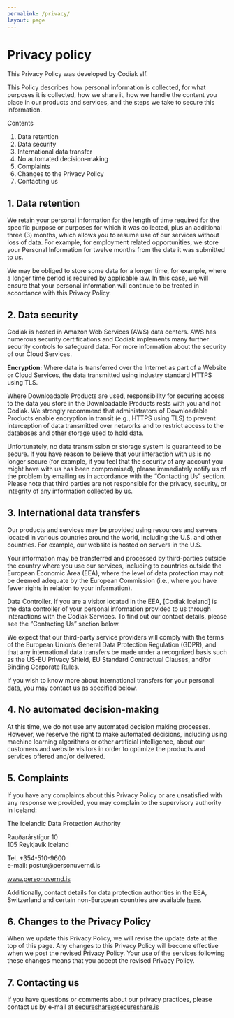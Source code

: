 ```yaml
---
permalink: /privacy/
layout: page
---
```


# Privacy policy

<p>This Privacy Policy was developed by Codiak slf.</p>
<p>This Policy describes how personal information is collected, for what purposes it is collected, how we share it, how we handle the content you place in our products and services, and the steps we take to secure this information.</p>
<p>Contents</p>
<ol>
  <li>Data retention</li>
  <li>Data security</li>
  <li>International data transfer</li>
  <li>No automated decision-making</li>
  <li>Complaints</li>
  <li>Changes to the Privacy Policy</li>
  <li>Contacting us</li>
</ol>
<h2>1. Data retention</h2>
<p>We retain your personal information for the length of time required for the specific purpose or purposes for which it was collected, plus an additional three (3) months, which allows you to resume use of our services without loss of data. For example, for employment related opportunities, we store your Personal Information for twelve months from the date it was submitted to us.</p>
<p>We may be obliged to store some data for a longer time, for example, where a longer time period is required by applicable law. In this case, we will ensure that your personal information will continue to be treated in accordance with this Privacy Policy.</p>
<h2>2. Data security</h2>
<p>Codiak is hosted in Amazon Web Services (AWS) data centers. AWS has numerous security certifications and Codiak implements many further security controls to safeguard data. For more information about the security of our Cloud Services</a></span>.</p>
<p><strong>Encryption:</strong><span>&nbsp;</span>Where data is transferred over the Internet as part of a Website or Cloud Services, the data transmitted using industry standard HTTPS using TLS.</p>
<p>Where Downloadable Products are used, responsibility for securing access to the data you store in the Downloadable Products rests with you and not Codiak. We strongly recommend that administrators of Downloadable Products enable encryption in transit (e.g., HTTPS using TLS) to prevent interception of data transmitted over networks and to restrict access to the databases and other storage used to hold data.</p>
<p>Unfortunately, no data transmission or storage system is guaranteed to be secure. If you have reason to believe that your interaction with us is no longer secure (for example, if you feel that the security of any account you might have with us has been compromised), please immediately notify us of the problem by emailing us in accordance with the “Contacting Us” section. Please note that third parties are not responsible for the privacy, security, or integrity of any information collected by us.</p>
<h2>3. International data transfers</h2>
<p>Our products and services may be provided using resources and servers located in various countries around the world, including the U.S. and other countries. For example, our website is hosted on servers in the U.S.</p>
<p>Your information may be transferred and processed by third-parties outside the country where you use our services, including to countries outside the European Economic Area (EEA), where the level of data protection may not be deemed adequate by the European Commission (i.e., where you have fewer rights in relation to your information).</p>
<p>Data Controller. If you are a visitor located in the EEA, [Codiak Iceland] is the data controller of your personal information provided to us through interactions with the Codiak Services. To find out our contact details, please see the “Contacting Us” section below.<span>&nbsp;</span></p>
<p>We expect that our third-party service providers will comply with the terms of the European Union’s General Data Protection Regulation (GDPR), and that any international data transfers be made under a recognized basis such as the US-EU Privacy Shield, EU Standard Contractual Clauses, and/or Binding Corporate Rules.</p>
<p>If you wish to know more about international transfers for your personal data, you may contact us as specified below.</p>
<h2>4. No automated decision-making</h2>
<p>At this time, we do not use any automated decision making processes. However, we reserve the right to make automated decisions, including using machine learning algorithms or other artificial intelligence, about our customers and website visitors in order to optimize the products and services offered and/or delivered.</p>
<h2>5. Complaints</h2>
<p>If you have any complaints about this Privacy Policy or are unsatisfied with any response we provided, you may complain to the supervisory authority in Iceland:</p>
<p><span>The Icelandic Data Protection Authority</span></p>
<p><span>Rauðarárstígur 10<br></span><span>105 Reykjavík Iceland</span></p>
<p><span>Tel. +354-510-9600<br></span>e-mail: postur@personuvernd.is</p>
<p><span><a href="https://www.personuvernd.is/information-in-english/" rel="noopener" target="_blank">www.personuvernd.is</a></span></p>
<p>Additionally, contact details for data protection authorities in the EEA, Switzerland and certain non-European countries are available<span>&nbsp;</span><span><a href="https://ec.europa.eu/justice/article-29/structure/data-protection-authorities/index_en.htm">here</a></span>.</p>
<h2>6. Changes to the Privacy Policy</h2>
<p>When we update this Privacy Policy, we will revise the update date at the top of this page. Any changes to this Privacy Policy will become effective when we post the revised Privacy Policy. Your use of the services following these changes means that you accept the revised Privacy Policy.</p>
<h2>7. Contacting us</h2>
<p>If you have questions or comments about our privacy practices, please contact us by e-mail at<span>&nbsp;</span><a href="mailto:legal@secureshare.is" rel=" noopener">secureshare@secureshare.is</a><span>&nbsp;</span>
<div class="span2"></div>





